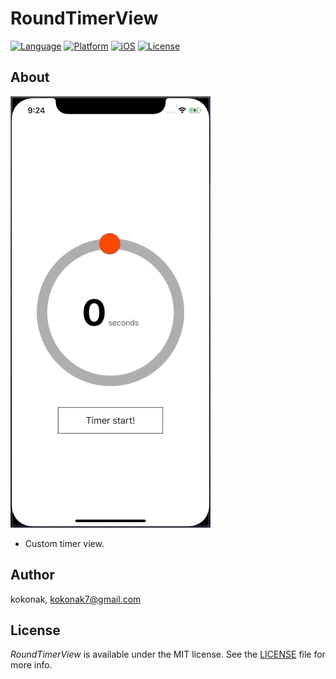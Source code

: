 # RoundTimerView
[![Language](https://img.shields.io/badge/language-Swift%205-orange.svg?style=flat)](https://swift.org)
[![Platform](https://img.shields.io/badge/platform-iOS-blue.svg?style=flat)]()
[![iOS](https://img.shields.io/badge/iOS-12.0%2B-brightgreen.svg?style=flat)]()
[![License](https://img.shields.io/badge/license-MIT-blue.svg?style=flat)](https://github.com/kokonak/SlidingPuzzleView/blob/master/LICENSE)

## About
![](sample_image.gif)
- Custom timer view.

## Author
kokonak, <a src="mailto:kokonak7@gmail.com">kokonak7@gmail.com</a>

## License
_RoundTimerView_ is available under the MIT license. See the [LICENSE](https://github.com/kokonak/RoundTimerView/blob/master/LICENSE) file for more info.
